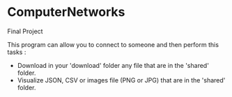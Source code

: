 # ComputerNetworks
Final Project

This program can allow you to connect to someone and then perform this tasks :
 - Download in your 'download' folder any file that are in the 'shared' folder.
 - Visualize JSON, CSV or images file (PNG or JPG) that are in the 'shared' folder.
